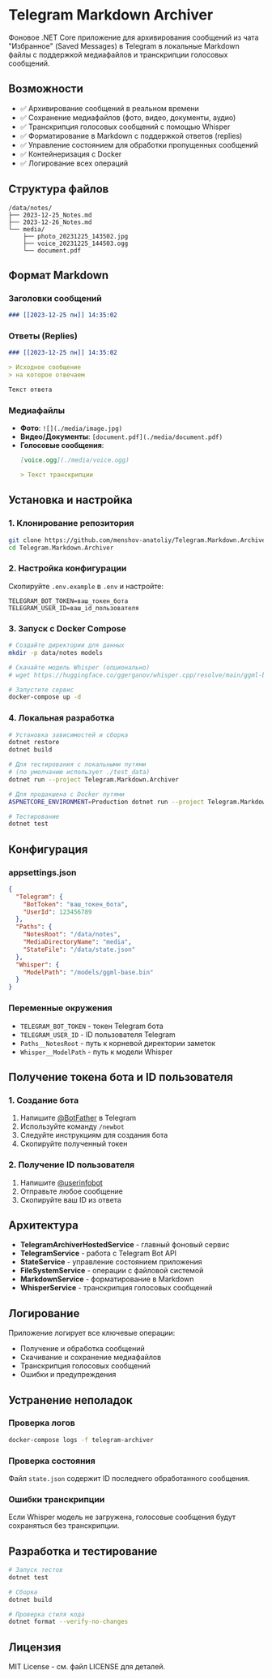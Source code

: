 # Telegram Markdown Archiver

Фоновое .NET Core приложение для архивирования сообщений из чата "Избранное" (Saved Messages) в Telegram в локальные Markdown файлы с поддержкой медиафайлов и транскрипции голосовых сообщений.

## Возможности

- ✅ Архивирование сообщений в реальном времени
- ✅ Сохранение медиафайлов (фото, видео, документы, аудио)
- ✅ Транскрипция голосовых сообщений с помощью Whisper
- ✅ Форматирование в Markdown с поддержкой ответов (replies)
- ✅ Управление состоянием для обработки пропущенных сообщений
- ✅ Контейнеризация с Docker
- ✅ Логирование всех операций

## Структура файлов

```
/data/notes/
├── 2023-12-25_Notes.md
├── 2023-12-26_Notes.md
└── media/
    ├── photo_20231225_143502.jpg
    ├── voice_20231225_144503.ogg
    └── document.pdf
```

## Формат Markdown

### Заголовки сообщений
```markdown
### [[2023-12-25 пн]] 14:35:02
```

### Ответы (Replies)
```markdown
### [[2023-12-25 пн]] 14:35:02

> Исходное сообщение
> на которое отвечаем

Текст ответа
```

### Медиафайлы
- **Фото**: `![](./media/image.jpg)`
- **Видео/Документы**: `[document.pdf](./media/document.pdf)`
- **Голосовые сообщения**: 
  ```markdown
  [voice.ogg](./media/voice.ogg)
  
  > Текст транскрипции
  ```

## Установка и настройка

### 1. Клонирование репозитория
```bash
git clone https://github.com/menshov-anatoliy/Telegram.Markdown.Archiver.git
cd Telegram.Markdown.Archiver
```

### 2. Настройка конфигурации

Скопируйте `.env.example` в `.env` и настройте:
```env
TELEGRAM_BOT_TOKEN=ваш_токен_бота
TELEGRAM_USER_ID=ваш_id_пользователя
```

### 3. Запуск с Docker Compose

```bash
# Создайте директории для данных
mkdir -p data/notes models

# Скачайте модель Whisper (опционально)
# wget https://huggingface.co/ggerganov/whisper.cpp/resolve/main/ggml-base.bin -O models/ggml-base.bin

# Запустите сервис
docker-compose up -d
```

### 4. Локальная разработка

```bash
# Установка зависимостей и сборка
dotnet restore
dotnet build

# Для тестирования с локальными путями
# (по умолчанию использует ./test_data)
dotnet run --project Telegram.Markdown.Archiver

# Для продакшена с Docker путями
ASPNETCORE_ENVIRONMENT=Production dotnet run --project Telegram.Markdown.Archiver

# Тестирование
dotnet test
```

## Конфигурация

### appsettings.json
```json
{
  "Telegram": {
    "BotToken": "ваш_токен_бота",
    "UserId": 123456789
  },
  "Paths": {
    "NotesRoot": "/data/notes",
    "MediaDirectoryName": "media",
    "StateFile": "/data/state.json"
  },
  "Whisper": {
    "ModelPath": "/models/ggml-base.bin"
  }
}
```

### Переменные окружения
- `TELEGRAM_BOT_TOKEN` - токен Telegram бота
- `TELEGRAM_USER_ID` - ID пользователя Telegram
- `Paths__NotesRoot` - путь к корневой директории заметок
- `Whisper__ModelPath` - путь к модели Whisper

## Получение токена бота и ID пользователя

### 1. Создание бота
1. Напишите [@BotFather](https://t.me/botfather) в Telegram
2. Используйте команду `/newbot`
3. Следуйте инструкциям для создания бота
4. Скопируйте полученный токен

### 2. Получение ID пользователя
1. Напишите [@userinfobot](https://t.me/userinfobot)
2. Отправьте любое сообщение
3. Скопируйте ваш ID из ответа

## Архитектура

- **TelegramArchiverHostedService** - главный фоновый сервис
- **TelegramService** - работа с Telegram Bot API
- **StateService** - управление состоянием приложения
- **FileSystemService** - операции с файловой системой
- **MarkdownService** - форматирование в Markdown
- **WhisperService** - транскрипция голосовых сообщений

## Логирование

Приложение логирует все ключевые операции:
- Получение и обработка сообщений
- Скачивание и сохранение медиафайлов
- Транскрипция голосовых сообщений
- Ошибки и предупреждения

## Устранение неполадок

### Проверка логов
```bash
docker-compose logs -f telegram-archiver
```

### Проверка состояния
Файл `state.json` содержит ID последнего обработанного сообщения.

### Ошибки транскрипции
Если Whisper модель не загружена, голосовые сообщения будут сохраняться без транскрипции.

## Разработка и тестирование

```bash
# Запуск тестов
dotnet test

# Сборка
dotnet build

# Проверка стиля кода
dotnet format --verify-no-changes
```

## Лицензия

MIT License - см. файл LICENSE для деталей.